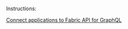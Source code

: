 Instructions:

[Connect applications to Fabric API for GraphQL](https://learn.microsoft.com/en-us/fabric/data-engineering/connect-apps-api-graphql)